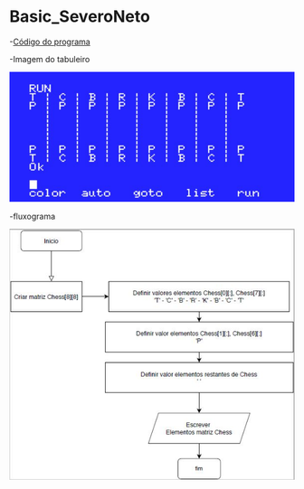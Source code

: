 # Basic_SeveroNeto

-[Código do programa](Codigo/Cod_Basic.txt)

-Imagem do tabuleiro

![Imagem do tabuleiro](Chess_resultado.JPG)

-fluxograma

![fluxograma](Codigo/fluxograma.JPG)


